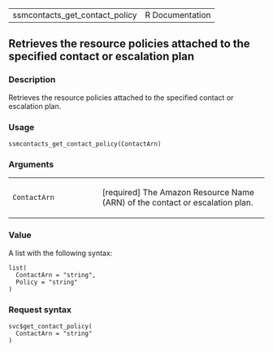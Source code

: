 <table style="width: 100%;">
<tbody>
<tr class="odd">
<td>ssmcontacts_get_contact_policy</td>
<td style="text-align: right;">R Documentation</td>
</tr>
</tbody>
</table>

## Retrieves the resource policies attached to the specified contact or escalation plan

### Description

Retrieves the resource policies attached to the specified contact or
escalation plan.

### Usage

    ssmcontacts_get_contact_policy(ContactArn)

### Arguments

<table>
<colgroup>
<col style="width: 35%" />
<col style="width: 65%" />
</colgroup>
<tbody>
<tr class="odd">
<td><code
id="ssmcontacts_get_contact_policy_:_ContactArn">ContactArn</code></td>
<td><p>[required] The Amazon Resource Name (ARN) of the contact or
escalation plan.</p></td>
</tr>
</tbody>
</table>

### Value

A list with the following syntax:

    list(
      ContactArn = "string",
      Policy = "string"
    )

### Request syntax

    svc$get_contact_policy(
      ContactArn = "string"
    )
